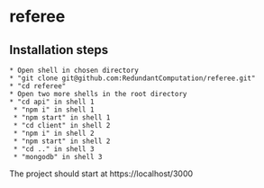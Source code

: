 # referee

## Installation steps 
    * Open shell in chosen directory 
    * "git clone git@github.com:RedundantComputation/referee.git" 
    * "cd referee"
    * Open two more shells in the root directory 
    * "cd api" in shell 1  
     * "npm i" in shell 1 
     * "npm start" in shell 1 
     * "cd client" in shell 2 
     * "npm i" in shell 2 
     * "npm start" in shell 2 
     * "cd .." in shell 3 
     * "mongodb" in shell 3 
The project should start at https://localhost/3000
